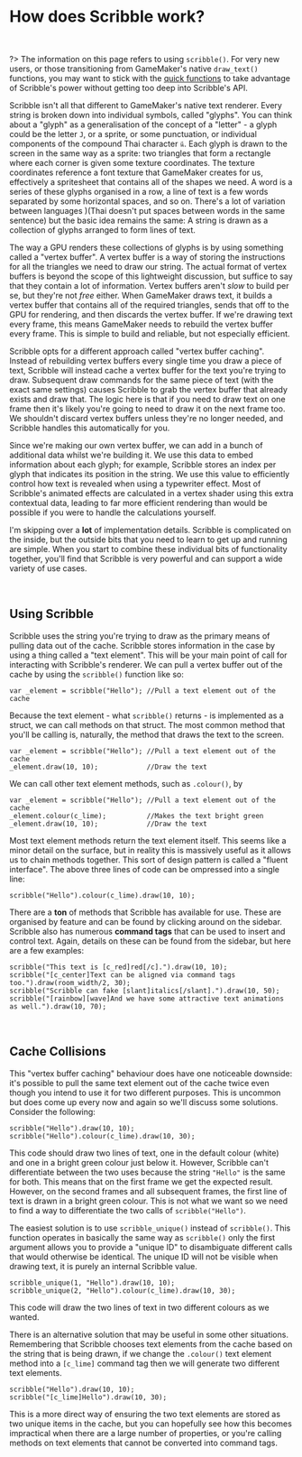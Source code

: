 # How does Scribble work?

&nbsp;

?> The information on this page refers to using `scribble()`. For very new users, or those transitioning from GameMaker's native `draw_text()` functions, you may want to stick with the [quick functions](quick-functions) to take advantage of Scribble's power without getting too deep into Scribble's API.

Scribble isn't all that different to GameMaker's native text renderer. Every string is broken down into individual symbols, called "glyphs". You can think about a "glyph" as a generalisation of the concept of a "letter" - a glyph could be the letter `J`, or a sprite, or some punctuation, or individual components of the compound Thai character `นี`. Each glyph is drawn to the screen in the same way as a sprite: two triangles that form a rectangle where each corner is given some texture coordinates. The texture coordinates reference a font texture that GameMaker creates for us, effectively a spritesheet that contains all of the shapes we need. A word is a series of these glyphs organised in a row, a line of text is a few words separated by some horizontal spaces, and so on. There's a lot of variation between languages )(Thai doesn't put spaces between words in the same sentence) but the basic idea remains the same: A string is drawn as a collection of glyphs arranged to form lines of text.

The way a GPU renders these collections of glyphs is by using something called a "vertex buffer". A vertex buffer is a way of storing the instructions for all the triangles we need to draw our string. The actual format of vertex buffers is beyond the scope of this lightweight discussion, but suffice to say that they contain a lot of information. Vertex buffers aren't *slow* to build per se, but they're not *free* either. When GameMaker draws text, it builds a vertex buffer that contains all of the required triangles, sends that off to the GPU for rendering, and then discards the vertex buffer. If we're drawing text every frame, this means GameMaker needs to rebuild the vertex buffer every frame. This is simple to build and reliable, but not especially efficient.

Scribble opts for a different approach called "vertex buffer caching". Instead of rebuilding vertex buffers every single time you draw a piece of text, Scribble will instead cache a vertex buffer for the text you're trying to draw. Subsequent draw commands for the same piece of text (with the exact same settings) causes Scribble to grab the vertex buffer that already exists and draw that. The logic here is that if you need to draw text on one frame then it's likely you're going to need to draw it on the next frame too. We shouldn't discard vertex buffers unless they're no longer needed, and Scribble handles this automatically for you.

Since we're making our own vertex buffer, we can add in a bunch of additional data whilst we're building it. We use this data to embed information about each glyph; for example, Scribble stores an index per glyph that indicates its position in the string. We use this value to efficiently control how text is revealed when using a typewriter effect. Most of Scribble's animated effects are calculated in a vertex shader using this extra contextual data, leading to far more efficient rendering than would be possible if you were to handle the calculations yourself.

I'm skipping over a **lot** of implementation details. Scribble is complicated on the inside, but the outside bits that you need to learn to get up and running are simple. When you start to combine these individual bits of functionality together, you'll find that Scribble is very powerful and can support a wide variety of use cases.

&nbsp;

## Using Scribble

Scribble uses the string you're trying to draw as the primary means of pulling data out of the cache. Scribble stores information in the case by using a thing called a "text element". This will be your main point of call for interacting with Scribble's renderer. We can pull a vertex buffer out of the cache by using the `scribble()` function like so:

```gml
var _element = scribble("Hello"); //Pull a text element out of the cache
```

Because the text element - what `scribble()` returns - is implemented as a struct, we can call methods on that struct. The most common method that you'll be calling is, naturally, the method that draws the text to the screen.

```gml
var _element = scribble("Hello"); //Pull a text element out of the cache
_element.draw(10, 10);            //Draw the text
```

We can call other text element methods, such as `.colour()`, by

```gml
var _element = scribble("Hello"); //Pull a text element out of the cache
_element.colour(c_lime);          //Makes the text bright green
_element.draw(10, 10);            //Draw the text
```

Most text element methods return the text element itself. This seems like a minor detail on the surface, but in reality this is massively useful as it allows us to chain methods together. This sort of design pattern is called a "fluent interface". The above three lines of code can be ompressed into a single line:

```gml
scribble("Hello").colour(c_lime).draw(10, 10);
```

There are a **ton** of methods that Scribble has available for use. These are organised by feature and can be found by clicking around on the sidebar. Scribble also has numerous **command tags** that can be used to insert and control text. Again, details on these can be found from the sidebar, but here are a few examples:

```gml
scribble("This text is [c_red]red[/c].").draw(10, 10);
scribble("[c_center]Text can be aligned via command tags too.").draw(room_width/2, 30);
scribble("Scribble can fake [slant]italics[/slant].").draw(10, 50);
scribble("[rainbow][wave]And we have some attractive text animations as well.").draw(10, 70);
```

&nbsp;

## Cache Collisions

This "vertex buffer caching" behaviour does have one noticeable downside: it's possible to pull the same text element out of the cache twice even though you intend to use it for two different purposes. This is uncommon but does come up every now and again so we'll discuss some solutions. Consider the following:

```gml
scribble("Hello").draw(10, 10);
scribble("Hello").colour(c_lime).draw(10, 30);
```

This code should draw two lines of text, one in the default colour (white) and one in a bright green colour just below it. However, Scribble can't differentiate between the two uses because the string `"Hello"` is the same for both. This means that on the first frame we get the expected result. However, on the second frames and all subsequent frames, the first line of text is drawn in a bright green colour. This is not what we want so we need to find a way to differentiate the two calls of `scribble("Hello")`.

The easiest solution is to use `scribble_unique()` instead of `scribble()`. This function operates in basically the same way as `scribble()` only the first argument allows you to provide a "unique ID" to disambiguate different calls that would otherwise be identical. The unique ID will not be visible when drawing text, it is purely an internal Scribble value.

```gml
scribble_unique(1, "Hello").draw(10, 10);
scribble_unique(2, "Hello").colour(c_lime).draw(10, 30);
```

This code will draw the two lines of text in two different colours as we wanted.

There is an alternative solution that may be useful in some other situations. Remembering that Scribble chooses text elements from the cache based on the string that is being drawn, if we change the `.colour()` text element method into a `[c_lime]` command tag then we will generate two different text elements.

```gml
scribble("Hello").draw(10, 10);
scribble("[c_lime]Hello").draw(10, 30);
```

This is a more direct way of ensuring the two text elements are stored as two unique items in the cache, but you can hopefully see how this becomes impractical when there are a large number of properties, or you're calling methods on text elements that cannot be converted into command tags.